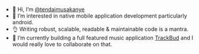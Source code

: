 - 👋 Hi, I’m [@tendaimusakanye](https://github.com/tendaimusakanye)
- 👀 I’m interested in native mobile application development particularly android.
-  👌  Writing robust, scalable, readable & maintainable code is a mantra. 
- 🌱 I’m currently building a full featured music application [TrackBud](https://github.com/tendaimusakanye/TrackBud) and I would really love to collaborate on that. 



<!---
tendaimusakanye/tendaimusakanye is a ✨ special ✨ repository because its `README.md` (this file) appears on your GitHub profile.
You can click the Preview link to take a look at your changes.
--->
